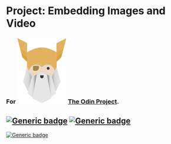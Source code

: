 # Project: Embedding Images and Video
### For  ![Alt text](./odin-logo.svg?raw=true "Title") [The Odin Project](https://www.theodinproject.com/).
## [![Generic badge](https://img.shields.io/badge/With-HTML-BRIGHTGREEN.svg)](https://developer.mozilla.org/en-US/docs/Web/Guide/HTML/HTML5) [![Generic badge](https://img.shields.io/badge/With-CSS-BLUE.svg)](https://www.tutorialrepublic.com/css-tutorial/)

[![Generic badge](https://img.shields.io/badge/Live%20demo%20at-GitHub%20Pages-BLUEVIOLET.svg)](https://nijepa.github.io/embedding-images-and-video/)
